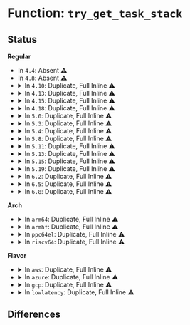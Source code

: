 # Function: <code>try_get_task_stack</code>

## Status
<b>Regular</b>
<ul>
<li>
In <code>4.4</code>: Absent ⚠️
</li>
<li>
In <code>4.8</code>: Absent ⚠️
</li>
<li>
<details>
<summary>In <code>4.10</code>: Duplicate, Full Inline ⚠️</summary>

**Collision:** Static Duplication

**Inline:** Full

**Transformation:** False

**Instances:**

```
In arch/x86/kernel/process.c (ffffffff8103821e)
Location: include/linux/sched.h:3234
Inline: True
Inline callers:
  - arch/x86/kernel/process.c:get_wchan
```
```
In arch/x86/kernel/stacktrace.c (ffffffff8103dd85)
Location: include/linux/sched.h:3234
Inline: True
Inline callers:
  - arch/x86/kernel/stacktrace.c:save_stack_trace_tsk
```
```
In kernel/sched/core.c (ffffffff810b7039)
Location: include/linux/sched.h:3234
Inline: True
Inline callers:
  - kernel/sched/core.c:sched_show_task
```
```
In lib/syscall.c (ffffffff81479f70)
Location: include/linux/sched.h:3234
Inline: True
Inline callers:
  - lib/syscall.c:collect_syscall
```
</details>
</li>
<li>
<details>
<summary>In <code>4.13</code>: Duplicate, Full Inline ⚠️</summary>

**Collision:** Static Duplication

**Inline:** Full

**Transformation:** False

**Instances:**

```
In arch/x86/kernel/process.c (ffffffff81036397)
Location: include/linux/sched/task_stack.h:61
Inline: True
Inline callers:
  - arch/x86/kernel/process.c:get_wchan
```
```
In arch/x86/kernel/stacktrace.c (ffffffff8103be15)
Location: include/linux/sched/task_stack.h:61
Inline: True
```
```
In kernel/sched/core.c (ffffffff810b3369)
Location: include/linux/sched/task_stack.h:61
Inline: True
```
```
In lib/syscall.c (ffffffff81483280)
Location: include/linux/sched/task_stack.h:61
Inline: True
Inline callers:
  - lib/syscall.c:collect_syscall
```
</details>
</li>
<li>
<details>
<summary>In <code>4.15</code>: Duplicate, Full Inline ⚠️</summary>

**Collision:** Static Duplication

**Inline:** Full

**Transformation:** False

**Instances:**

```
In arch/x86/kernel/process.c (ffffffff81038727)
Location: include/linux/sched/task_stack.h:62
Inline: True
Inline callers:
  - arch/x86/kernel/process.c:get_wchan
```
```
In arch/x86/kernel/stacktrace.c (ffffffff8103e911)
Location: include/linux/sched/task_stack.h:62
Inline: True
Inline callers:
  - arch/x86/kernel/stacktrace.c:save_stack_trace_tsk_reliable
  - arch/x86/kernel/stacktrace.c:save_stack_trace_tsk
```
```
In kernel/sched/core.c (ffffffff810b3a5d)
Location: include/linux/sched/task_stack.h:62
Inline: True
```
```
In fs/proc/array.c (ffffffff812f4924)
Location: include/linux/sched/task_stack.h:62
Inline: True
Inline callers:
  - fs/proc/array.c:do_task_stat
```
```
In lib/syscall.c (ffffffff814bf2c0)
Location: include/linux/sched/task_stack.h:62
Inline: True
Inline callers:
  - lib/syscall.c:collect_syscall
```
</details>
</li>
<li>
<details>
<summary>In <code>4.18</code>: Duplicate, Full Inline ⚠️</summary>

**Collision:** Static Duplication

**Inline:** Full

**Transformation:** False

**Instances:**

```
In arch/x86/kernel/process.c (ffffffff81039bd7)
Location: include/linux/sched/task_stack.h:62
Inline: True
Inline callers:
  - arch/x86/kernel/process.c:get_wchan
```
```
In arch/x86/kernel/stacktrace.c (ffffffff8103fed1)
Location: include/linux/sched/task_stack.h:62
Inline: True
Inline callers:
  - arch/x86/kernel/stacktrace.c:save_stack_trace_tsk_reliable
  - arch/x86/kernel/stacktrace.c:save_stack_trace_tsk
```
```
In kernel/sched/core.c (ffffffff810bac95)
Location: include/linux/sched/task_stack.h:62
Inline: True
```
```
In fs/proc/array.c (ffffffff81321f8d)
Location: include/linux/sched/task_stack.h:62
Inline: True
Inline callers:
  - fs/proc/array.c:do_task_stat
```
```
In lib/syscall.c (ffffffff814f0320)
Location: include/linux/sched/task_stack.h:62
Inline: True
Inline callers:
  - lib/syscall.c:collect_syscall
```
</details>
</li>
<li>
<details>
<summary>In <code>5.0</code>: Duplicate, Full Inline ⚠️</summary>

**Collision:** Static Duplication

**Inline:** Full

**Transformation:** False

**Instances:**

```
In arch/x86/kernel/process.c (ffffffff8103b132)
Location: include/linux/sched/task_stack.h:62
Inline: True
Inline callers:
  - arch/x86/kernel/process.c:get_wchan
```
```
In arch/x86/kernel/stacktrace.c (ffffffff810414ff)
Location: include/linux/sched/task_stack.h:62
Inline: True
Inline callers:
  - arch/x86/kernel/stacktrace.c:save_stack_trace_tsk_reliable
  - arch/x86/kernel/stacktrace.c:save_stack_trace_tsk
```
```
In kernel/sched/core.c (ffffffff810c4115)
Location: include/linux/sched/task_stack.h:62
Inline: True
```
```
In fs/proc/array.c (ffffffff8133909d)
Location: include/linux/sched/task_stack.h:62
Inline: True
Inline callers:
  - fs/proc/array.c:do_task_stat
```
```
In lib/syscall.c (ffffffff81504240)
Location: include/linux/sched/task_stack.h:62
Inline: True
Inline callers:
  - lib/syscall.c:collect_syscall
```
</details>
</li>
<li>
<details>
<summary>In <code>5.3</code>: Duplicate, Full Inline ⚠️</summary>

**Collision:** Static Duplication

**Inline:** Full

**Transformation:** False

**Instances:**

```
In arch/x86/kernel/process.c (ffffffff8103d715)
Location: include/linux/sched/task_stack.h:62
Inline: True
Inline callers:
  - arch/x86/kernel/process.c:get_wchan
```
```
In kernel/sched/core.c (ffffffff810c9f08)
Location: include/linux/sched/task_stack.h:62
Inline: True
```
```
In kernel/stacktrace.c (ffffffff81126060)
Location: include/linux/sched/task_stack.h:62
Inline: True
Inline callers:
  - kernel/stacktrace.c:stack_trace_save_tsk_reliable
  - kernel/stacktrace.c:stack_trace_save_tsk
```
```
In fs/proc/array.c (ffffffff81361743)
Location: include/linux/sched/task_stack.h:62
Inline: True
Inline callers:
  - fs/proc/array.c:do_task_stat
```
```
In lib/syscall.c (ffffffff815323a0)
Location: include/linux/sched/task_stack.h:62
Inline: True
Inline callers:
  - lib/syscall.c:collect_syscall
```
</details>
</li>
<li>
<details>
<summary>In <code>5.4</code>: Duplicate, Full Inline ⚠️</summary>

**Collision:** Static Duplication

**Inline:** Full

**Transformation:** False

**Instances:**

```
In arch/x86/kernel/process.c (ffffffff8103ded5)
Location: include/linux/sched/task_stack.h:62
Inline: True
Inline callers:
  - arch/x86/kernel/process.c:get_wchan
```
```
In kernel/sched/core.c (ffffffff810d3118)
Location: include/linux/sched/task_stack.h:62
Inline: True
```
```
In kernel/stacktrace.c (ffffffff81132030)
Location: include/linux/sched/task_stack.h:62
Inline: True
Inline callers:
  - kernel/stacktrace.c:stack_trace_save_tsk_reliable
  - kernel/stacktrace.c:stack_trace_save_tsk
```
```
In fs/proc/array.c (ffffffff813799a3)
Location: include/linux/sched/task_stack.h:62
Inline: True
Inline callers:
  - fs/proc/array.c:do_task_stat
```
```
In lib/syscall.c (ffffffff815531e0)
Location: include/linux/sched/task_stack.h:62
Inline: True
Inline callers:
  - lib/syscall.c:collect_syscall
```
</details>
</li>
<li>
<details>
<summary>In <code>5.8</code>: Duplicate, Full Inline ⚠️</summary>

**Collision:** Static Duplication

**Inline:** Full

**Transformation:** False

**Instances:**

```
In arch/x86/kernel/process.c (ffffffff81040f95)
Location: include/linux/sched/task_stack.h:62
Inline: True
Inline callers:
  - arch/x86/kernel/process.c:get_wchan
```
```
In kernel/sched/core.c (ffffffff810dcda5)
Location: include/linux/sched/task_stack.h:62
Inline: True
```
```
In kernel/stacktrace.c (ffffffff81141468)
Location: include/linux/sched/task_stack.h:62
Inline: True
Inline callers:
  - kernel/stacktrace.c:stack_trace_save_tsk_reliable
  - kernel/stacktrace.c:stack_trace_save_tsk
```
```
In fs/proc/array.c (ffffffff813c2a54)
Location: include/linux/sched/task_stack.h:62
Inline: True
Inline callers:
  - fs/proc/array.c:do_task_stat
```
```
In lib/syscall.c (ffffffff815dc5b0)
Location: include/linux/sched/task_stack.h:62
Inline: True
Inline callers:
  - lib/syscall.c:collect_syscall
```
</details>
</li>
<li>
<details>
<summary>In <code>5.11</code>: Duplicate, Full Inline ⚠️</summary>

**Collision:** Static Duplication

**Inline:** Full

**Transformation:** False

**Instances:**

```
In arch/x86/kernel/process.c (ffffffff81040ef5)
Location: include/linux/sched/task_stack.h:62
Inline: True
Inline callers:
  - arch/x86/kernel/process.c:get_wchan
```
```
In kernel/sched/core.c (ffffffff810d9625)
Location: include/linux/sched/task_stack.h:62
Inline: True
```
```
In kernel/stacktrace.c (ffffffff8113d708)
Location: include/linux/sched/task_stack.h:62
Inline: True
Inline callers:
  - kernel/stacktrace.c:stack_trace_save_tsk_reliable
  - kernel/stacktrace.c:stack_trace_save_tsk
```
```
In fs/proc/array.c (ffffffff813d4be2)
Location: include/linux/sched/task_stack.h:62
Inline: True
Inline callers:
  - fs/proc/array.c:do_task_stat
```
```
In lib/syscall.c (ffffffff815fa230)
Location: include/linux/sched/task_stack.h:62
Inline: True
Inline callers:
  - lib/syscall.c:collect_syscall
```
</details>
</li>
<li>
<details>
<summary>In <code>5.13</code>: Duplicate, Full Inline ⚠️</summary>

**Collision:** Static Duplication

**Inline:** Full

**Transformation:** False

**Instances:**

```
In arch/x86/kernel/process.c (ffffffff810428f5)
Location: include/linux/sched/task_stack.h:62
Inline: True
Inline callers:
  - arch/x86/kernel/process.c:get_wchan
```
```
In kernel/sched/core.c (ffffffff810daee5)
Location: include/linux/sched/task_stack.h:62
Inline: True
```
```
In kernel/stacktrace.c (ffffffff8113e958)
Location: include/linux/sched/task_stack.h:62
Inline: True
Inline callers:
  - kernel/stacktrace.c:stack_trace_save_tsk_reliable
  - kernel/stacktrace.c:stack_trace_save_tsk
```
```
In kernel/bpf/stackmap.c (ffffffff81237c81)
Location: include/linux/sched/task_stack.h:62
Inline: True
Inline callers:
  - kernel/bpf/stackmap.c:bpf_get_task_stack
```
```
In fs/proc/array.c (ffffffff813dba1e)
Location: include/linux/sched/task_stack.h:62
Inline: True
Inline callers:
  - fs/proc/array.c:do_task_stat
```
```
In lib/syscall.c (ffffffff815dce10)
Location: include/linux/sched/task_stack.h:62
Inline: True
Inline callers:
  - lib/syscall.c:collect_syscall
```
</details>
</li>
<li>
<details>
<summary>In <code>5.15</code>: Duplicate, Full Inline ⚠️</summary>

**Collision:** Static Duplication

**Inline:** Full

**Transformation:** False

**Instances:**

```
In arch/x86/kernel/process.c (ffffffff81048c63)
Location: include/linux/sched/task_stack.h:66
Inline: True
Inline callers:
  - arch/x86/kernel/process.c:get_wchan
```
```
In kernel/sched/core.c (ffffffff810eebd5)
Location: include/linux/sched/task_stack.h:66
Inline: True
```
```
In kernel/stacktrace.c (ffffffff81161de8)
Location: include/linux/sched/task_stack.h:66
Inline: True
Inline callers:
  - kernel/stacktrace.c:stack_trace_save_tsk_reliable
  - kernel/stacktrace.c:stack_trace_save_tsk
```
```
In kernel/bpf/stackmap.c (ffffffff81272255)
Location: include/linux/sched/task_stack.h:66
Inline: True
Inline callers:
  - kernel/bpf/stackmap.c:bpf_get_task_stack
```
```
In fs/proc/array.c (ffffffff8142d0b8)
Location: include/linux/sched/task_stack.h:66
Inline: True
Inline callers:
  - fs/proc/array.c:do_task_stat
```
```
In lib/syscall.c (ffffffff81648770)
Location: include/linux/sched/task_stack.h:66
Inline: True
Inline callers:
  - lib/syscall.c:collect_syscall
```
</details>
</li>
<li>
<details>
<summary>In <code>5.19</code>: Duplicate, Full Inline ⚠️</summary>

**Collision:** Static Duplication

**Inline:** Full

**Transformation:** False

**Instances:**

```
In arch/x86/kernel/process.c (ffffffff81051f6c)
Location: include/linux/sched/task_stack.h:66
Inline: True
Inline callers:
  - arch/x86/kernel/process.c:__get_wchan
```
```
In kernel/sched/core.c (ffffffff8110ba45)
Location: include/linux/sched/task_stack.h:66
Inline: True
```
```
In kernel/stacktrace.c (ffffffff81194cef)
Location: include/linux/sched/task_stack.h:66
Inline: True
Inline callers:
  - kernel/stacktrace.c:stack_trace_save_tsk_reliable
  - kernel/stacktrace.c:stack_trace_save_tsk
```
```
In kernel/bpf/stackmap.c (ffffffff812c157a)
Location: include/linux/sched/task_stack.h:66
Inline: True
Inline callers:
  - kernel/bpf/stackmap.c:bpf_get_task_stack
```
```
In fs/proc/array.c (ffffffff814a6a6d)
Location: include/linux/sched/task_stack.h:66
Inline: True
Inline callers:
  - fs/proc/array.c:do_task_stat
```
```
In lib/syscall.c (ffffffff8175eba0)
Location: include/linux/sched/task_stack.h:66
Inline: True
Inline callers:
  - lib/syscall.c:collect_syscall
```
</details>
</li>
<li>
<details>
<summary>In <code>6.2</code>: Duplicate, Full Inline ⚠️</summary>

**Collision:** Static Duplication

**Inline:** Full

**Transformation:** False

**Instances:**

```
In arch/x86/kernel/process.c (ffffffff8105f79c)
Location: include/linux/sched/task_stack.h:66
Inline: True
Inline callers:
  - arch/x86/kernel/process.c:__get_wchan
```
```
In kernel/sched/core.c (ffffffff81131e15)
Location: include/linux/sched/task_stack.h:66
Inline: True
```
```
In kernel/stacktrace.c (ffffffff811d29ef)
Location: include/linux/sched/task_stack.h:66
Inline: True
Inline callers:
  - kernel/stacktrace.c:stack_trace_save_tsk_reliable
  - kernel/stacktrace.c:stack_trace_save_tsk
```
```
In kernel/bpf/stackmap.c (ffffffff81324e7a)
Location: include/linux/sched/task_stack.h:66
Inline: True
Inline callers:
  - kernel/bpf/stackmap.c:bpf_get_task_stack
```
```
In fs/proc/array.c (ffffffff8153c0ad)
Location: include/linux/sched/task_stack.h:66
Inline: True
Inline callers:
  - fs/proc/array.c:do_task_stat
```
```
In lib/syscall.c (ffffffff8188c4c0)
Location: include/linux/sched/task_stack.h:66
Inline: True
Inline callers:
  - lib/syscall.c:collect_syscall
```
</details>
</li>
<li>
<details>
<summary>In <code>6.5</code>: Duplicate, Full Inline ⚠️</summary>

**Collision:** Static Duplication

**Inline:** Full

**Transformation:** False

**Instances:**

```
In arch/x86/kernel/process.c (ffffffff81060efc)
Location: include/linux/sched/task_stack.h:66
Inline: True
Inline callers:
  - arch/x86/kernel/process.c:__get_wchan
```
```
In kernel/sched/core.c (ffffffff81140095)
Location: include/linux/sched/task_stack.h:66
Inline: True
```
```
In kernel/stacktrace.c (ffffffff811e6cdf)
Location: include/linux/sched/task_stack.h:66
Inline: True
Inline callers:
  - kernel/stacktrace.c:stack_trace_save_tsk_reliable
  - kernel/stacktrace.c:stack_trace_save_tsk
```
```
In kernel/bpf/stackmap.c (ffffffff813550da)
Location: include/linux/sched/task_stack.h:66
Inline: True
Inline callers:
  - kernel/bpf/stackmap.c:bpf_get_task_stack
```
```
In fs/proc/array.c (ffffffff815743d8)
Location: include/linux/sched/task_stack.h:66
Inline: True
Inline callers:
  - fs/proc/array.c:do_task_stat
```
```
In lib/syscall.c (ffffffff818ce930)
Location: include/linux/sched/task_stack.h:66
Inline: True
Inline callers:
  - lib/syscall.c:collect_syscall
```
</details>
</li>
<li>
<details>
<summary>In <code>6.8</code>: Duplicate, Full Inline ⚠️</summary>

**Collision:** Static Duplication

**Inline:** Full

**Transformation:** False

**Instances:**

```
In arch/x86/kernel/process.c (ffffffff81067fac)
Location: include/linux/sched/task_stack.h:67
Inline: True
Inline callers:
  - arch/x86/kernel/process.c:__get_wchan
```
```
In kernel/sched/core.c (ffffffff8114aff5)
Location: include/linux/sched/task_stack.h:67
Inline: True
```
```
In kernel/stacktrace.c (ffffffff811fca2f)
Location: include/linux/sched/task_stack.h:67
Inline: True
Inline callers:
  - kernel/stacktrace.c:stack_trace_save_tsk_reliable
  - kernel/stacktrace.c:stack_trace_save_tsk
```
```
In kernel/bpf/stackmap.c (ffffffff8137daaa)
Location: include/linux/sched/task_stack.h:67
Inline: True
Inline callers:
  - kernel/bpf/stackmap.c:bpf_get_task_stack
```
```
In fs/proc/array.c (ffffffff815ace64)
Location: include/linux/sched/task_stack.h:67
Inline: True
Inline callers:
  - fs/proc/array.c:do_task_stat
```
```
In lib/syscall.c (ffffffff81920710)
Location: include/linux/sched/task_stack.h:67
Inline: True
Inline callers:
  - lib/syscall.c:collect_syscall
```
</details>
</li>
</ul>
<b>Arch</b>
<ul>
<li>
<details>
<summary>In <code>arm64</code>: Duplicate, Full Inline ⚠️</summary>

**Collision:** Static Duplication

**Inline:** Full

**Transformation:** False

**Instances:**

```
In arch/arm64/kernel/process.c (ffff800010089634)
Location: include/linux/sched/task_stack.h:62
Inline: True
Inline callers:
  - arch/arm64/kernel/process.c:get_wchan
```
```
In arch/arm64/kernel/stacktrace.c (ffff800010093bd4)
Location: include/linux/sched/task_stack.h:62
Inline: True
Inline callers:
  - arch/arm64/kernel/stacktrace.c:__save_stack_trace
```
```
In arch/arm64/kernel/traps.c (ffff800010094244)
Location: include/linux/sched/task_stack.h:62
Inline: True
Inline callers:
  - arch/arm64/kernel/traps.c:dump_backtrace
```
```
In kernel/sched/core.c (ffff8000101334c0)
Location: include/linux/sched/task_stack.h:62
Inline: True
```
```
In fs/proc/array.c (ffff800010445ca0)
Location: include/linux/sched/task_stack.h:62
Inline: True
Inline callers:
  - fs/proc/array.c:do_task_stat
```
```
In lib/syscall.c (ffff80001065f518)
Location: include/linux/sched/task_stack.h:62
Inline: True
```
</details>
</li>
<li>
<details>
<summary>In <code>armhf</code>: Duplicate, Full Inline ⚠️</summary>

**Collision:** Static Duplication

**Inline:** Full

**Transformation:** False

**Instances:**

```
In kernel/sched/core.c (c038e6d0)
Location: include/linux/sched/task_stack.h:70
Inline: True
Inline callers:
  - kernel/sched/core.c:dump_cpu_task
  - kernel/sched/core.c:show_state_filter
```
```
In fs/proc/array.c (c060adfc)
Location: include/linux/sched/task_stack.h:70
Inline: True
Inline callers:
  - fs/proc/array.c:do_task_stat
```
```
In lib/syscall.c (c080863c)
Location: include/linux/sched/task_stack.h:70
Inline: True
```
</details>
</li>
<li>
<details>
<summary>In <code>ppc64el</code>: Duplicate, Full Inline ⚠️</summary>

**Collision:** Static Duplication

**Inline:** Full

**Transformation:** False

**Instances:**

```
In arch/powerpc/kernel/process.c (c000000000022ab4)
Location: include/linux/sched/task_stack.h:62
Inline: True
Inline callers:
  - arch/powerpc/kernel/process.c:show_stack
  - arch/powerpc/kernel/process.c:get_wchan
```
```
In arch/powerpc/kernel/stacktrace.c (c00000000006971c)
Location: include/linux/sched/task_stack.h:62
Inline: True
Inline callers:
  - arch/powerpc/kernel/stacktrace.c:save_stack_trace_tsk_reliable
```
```
In kernel/sched/core.c (c00000000017e458)
Location: include/linux/sched/task_stack.h:62
Inline: True
```
```
In fs/proc/array.c (c00000000055adb4)
Location: include/linux/sched/task_stack.h:62
Inline: True
Inline callers:
  - fs/proc/array.c:do_task_stat
```
```
In lib/syscall.c (c0000000008120b4)
Location: include/linux/sched/task_stack.h:62
Inline: True
```
</details>
</li>
<li>
<details>
<summary>In <code>riscv64</code>: Duplicate, Full Inline ⚠️</summary>

**Collision:** Static Duplication

**Inline:** Full

**Transformation:** False

**Instances:**

```
In kernel/sched/core.c (ffffffe0000e61ac)
Location: include/linux/sched/task_stack.h:62
Inline: True
```
```
In fs/proc/array.c (ffffffe0002db38a)
Location: include/linux/sched/task_stack.h:62
Inline: True
Inline callers:
  - fs/proc/array.c:do_task_stat
```
```
In lib/syscall.c (ffffffe00048c546)
Location: include/linux/sched/task_stack.h:62
Inline: True
```
</details>
</li>
</ul>
<b>Flavor</b>
<ul>
<li>
<details>
<summary>In <code>aws</code>: Duplicate, Full Inline ⚠️</summary>

**Collision:** Static Duplication

**Inline:** Full

**Transformation:** False

**Instances:**

```
In arch/x86/kernel/process.c (ffffffff8103e055)
Location: include/linux/sched/task_stack.h:62
Inline: True
Inline callers:
  - arch/x86/kernel/process.c:get_wchan
```
```
In kernel/sched/core.c (ffffffff810cd438)
Location: include/linux/sched/task_stack.h:62
Inline: True
```
```
In kernel/stacktrace.c (ffffffff8112a7e0)
Location: include/linux/sched/task_stack.h:62
Inline: True
Inline callers:
  - kernel/stacktrace.c:stack_trace_save_tsk_reliable
  - kernel/stacktrace.c:stack_trace_save_tsk
```
```
In fs/proc/array.c (ffffffff81371f83)
Location: include/linux/sched/task_stack.h:62
Inline: True
Inline callers:
  - fs/proc/array.c:do_task_stat
```
```
In lib/syscall.c (ffffffff8154b7c0)
Location: include/linux/sched/task_stack.h:62
Inline: True
Inline callers:
  - lib/syscall.c:collect_syscall
```
</details>
</li>
<li>
<details>
<summary>In <code>azure</code>: Duplicate, Full Inline ⚠️</summary>

**Collision:** Static Duplication

**Inline:** Full

**Transformation:** False

**Instances:**

```
In arch/x86/kernel/process.c (ffffffff8102d865)
Location: include/linux/sched/task_stack.h:62
Inline: True
Inline callers:
  - arch/x86/kernel/process.c:get_wchan
```
```
In kernel/sched/core.c (ffffffff810bbc98)
Location: include/linux/sched/task_stack.h:62
Inline: True
```
```
In kernel/stacktrace.c (ffffffff8111d050)
Location: include/linux/sched/task_stack.h:62
Inline: True
Inline callers:
  - kernel/stacktrace.c:stack_trace_save_tsk_reliable
  - kernel/stacktrace.c:stack_trace_save_tsk
```
```
In fs/proc/array.c (ffffffff81362a5c)
Location: include/linux/sched/task_stack.h:62
Inline: True
Inline callers:
  - fs/proc/array.c:do_task_stat
```
```
In lib/syscall.c (ffffffff8153baa0)
Location: include/linux/sched/task_stack.h:62
Inline: True
Inline callers:
  - lib/syscall.c:collect_syscall
```
</details>
</li>
<li>
<details>
<summary>In <code>gcp</code>: Duplicate, Full Inline ⚠️</summary>

**Collision:** Static Duplication

**Inline:** Full

**Transformation:** False

**Instances:**

```
In arch/x86/kernel/process.c (ffffffff8103de95)
Location: include/linux/sched/task_stack.h:62
Inline: True
Inline callers:
  - arch/x86/kernel/process.c:get_wchan
```
```
In kernel/sched/core.c (ffffffff810cc918)
Location: include/linux/sched/task_stack.h:62
Inline: True
```
```
In kernel/stacktrace.c (ffffffff81128500)
Location: include/linux/sched/task_stack.h:62
Inline: True
Inline callers:
  - kernel/stacktrace.c:stack_trace_save_tsk_reliable
  - kernel/stacktrace.c:stack_trace_save_tsk
```
```
In fs/proc/array.c (ffffffff8136fa53)
Location: include/linux/sched/task_stack.h:62
Inline: True
Inline callers:
  - fs/proc/array.c:do_task_stat
```
```
In lib/syscall.c (ffffffff81547500)
Location: include/linux/sched/task_stack.h:62
Inline: True
Inline callers:
  - lib/syscall.c:collect_syscall
```
</details>
</li>
<li>
<details>
<summary>In <code>lowlatency</code>: Duplicate, Full Inline ⚠️</summary>

**Collision:** Static Duplication

**Inline:** Full

**Transformation:** False

**Instances:**

```
In arch/x86/kernel/process.c (ffffffff8103eff5)
Location: include/linux/sched/task_stack.h:62
Inline: True
Inline callers:
  - arch/x86/kernel/process.c:get_wchan
```
```
In kernel/sched/core.c (ffffffff810d52aa)
Location: include/linux/sched/task_stack.h:62
Inline: True
```
```
In kernel/stacktrace.c (ffffffff81134b90)
Location: include/linux/sched/task_stack.h:62
Inline: True
Inline callers:
  - kernel/stacktrace.c:stack_trace_save_tsk_reliable
  - kernel/stacktrace.c:stack_trace_save_tsk
```
```
In fs/proc/array.c (ffffffff813833e3)
Location: include/linux/sched/task_stack.h:62
Inline: True
Inline callers:
  - fs/proc/array.c:do_task_stat
```
```
In lib/syscall.c (ffffffff81561350)
Location: include/linux/sched/task_stack.h:62
Inline: True
Inline callers:
  - lib/syscall.c:collect_syscall
```
</details>
</li>
</ul>

## Differences
